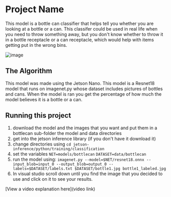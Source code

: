 # Project Name

This model is a bottle can classifier that helps tell you whether you are looking at a bottle or a can.  This classifer could be used in real life when you need to throw something away, but you don't know whether to throw it in a bottle receptacle or a can receptacle, which would help with items getting put in the wrong bins.

![image](https://drive.google.com/uc?export=view&id=1-neSOMjQmyGkxSJAThSoXqOHt6m8vZCN)



## The Algorithm
 This model was made using the Jetson Nano.  This model is a Resnet18 model that runs on imagenet.py whose dataset includes pictures of bottles and cans.  When the model is ran you get the percentage of how much the model believes it is a bottle or a can.

## Running this project

1. download the model and the images that you want and put them in a bottlecan sub-folder the model and data directories
2. get into the jetson inference library (if you don't have it download it)
3. change directories using ``` cd jetson-inference/python/training/classification ```
4. set the variables ```NET=models/bottlecan```
```DATASET=data/bottlecan```
5. run the model using: ```imagenet.py --model=$NET/resnet18.onnx --input_blob=input_0 --output_blob=output_0 --labels=$DATASET/labels.txt $DATASET/bottle1.jpg bottle1_labeled.jpg```
6. In visual studio scroll down until you find the image that you decided to use and click on it to see your results.


[View a video explanation here](video link)
